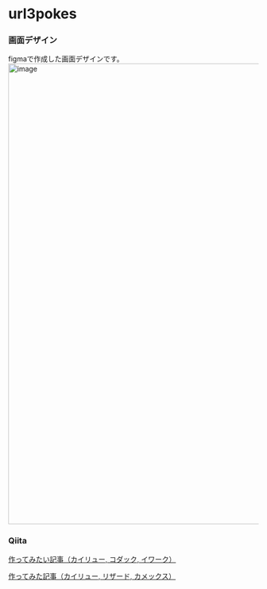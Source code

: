 # url3pokes
### 画面デザイン
figmaで作成した画面デザインです。
<img width="926" alt="image" src="https://user-images.githubusercontent.com/91725015/216881943-2702e245-4ec2-4ac6-8376-7f073d2cd487.png">

### Qiita
[作ってみたい記事（カイリュー, コダック, イワーク）](https://qiita.com/rezI3/items/7dc60eb0ed810be411e2)

[作ってみた記事（カイリュー, リザード, カメックス）](https://qiita.com/rezI3/items/28e6bab50e8ae42e41f9)

